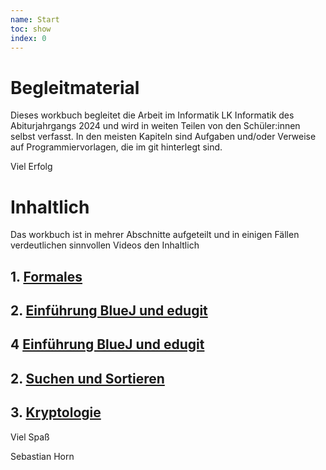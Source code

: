 ```yaml
---
name: Start
toc: show
index: 0
---
```


# Begleitmaterial

Dieses workbuch begleitet die Arbeit im Informatik LK Informatik des Abiturjahrgangs 2024 und wird in weiten Teilen von den Schüler:innen selbst verfasst.
In den meisten Kapiteln sind Aufgaben und/oder Verweise auf Programmiervorlagen, die im git hinterlegt sind.

Viel Erfolg

# Inhaltlich 
Das workbuch ist in mehrer Abschnitte aufgeteilt und in einigen Fällen verdeutlichen sinnvollen Videos den Inhaltlich

## 1. [Formales](/formales/00_Willkommen)
## 2. [Einführung BlueJ und edugit](/hard-software/BlueJUndEdugit)
## 4  [Einführung BlueJ und edugit](/hard-software/index)
## 2. [Suchen und Sortieren](../SuchenUndSortieren/Suchen)
## 3. [Kryptologie](/kryptologie/Caesar)


Viel Spaß

Sebastian Horn
